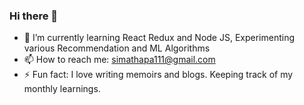 ### Hi there 👋

- 🌱 I’m currently learning React Redux and Node JS, Experimenting various Recommendation and ML Algorithms
- 📫 How to reach me: simathapa111@gmail.com
- ⚡ Fun fact: I love writing memoirs and blogs. Keeping track of my monthly learnings.

